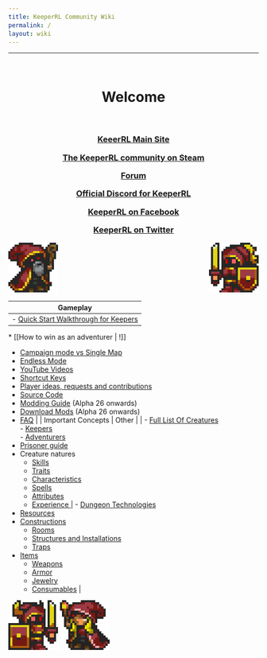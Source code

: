 ```yaml
---
title: KeeperRL Community Wiki
permalink: /
layout: wiki
---
```

<hr>
<br/>
<h1 align="center">Welcome</h1>
<br/>
<h3 align="center">
<p><a href="http://keeperrl.com/">KeeerRL Main Site</a></p>
<p><a href="http://steamcommunity.com/app/329970">The KeeperRL community on Steam</a></p>
<p><a href="http://keeperrl.com/Forum">Forum</a></p>
<p><a href="https://discord.gg/XZfCCs5">Official Discord for KeeperRL</a></p>
<p><a href="https://www.facebook.com/keeperrl">KeeperRL on Facebook</a></p>
<p><a href="https://twitter.com/keeperRL">KeeperRL on Twitter</a></p></th>
</h3>
<img src="_images\Keeper_east.png" title="fig:\Keeper_east.png" alt="_images\Keeper_east.png" width="100" />
<img src="_images\Keeper_knight_female_west.png" title="fig:\Keeper_knight_female_west.png" align="right" alt="_images\Keeper_knight_female_west.png" width="100" />
<br/>

| Gameplay                                                                      
-----------------------------------------------------------------------------------------------------|
| -   [Quick Start Walkthrough for Keepers](/keeperrl_wiki/Quick_Start_Walkthrough "wikilink") 
                                                                                
 \* \[\[How to win as an adventurer                                             | !\]\]                                                                                               
                                                                                                       
  -   [Campaign mode vs Single Map](/keeperrl_wiki/Campaign_mode "wikilink")                                          
  -   [Endless Mode](/keeperrl_wiki/Endless_Mode "wikilink")                                                          
  -   [YouTube Videos](/keeperrl_wiki/YouTube_Videos "wikilink")                                                      
  -   [Shortcut Keys](/keeperrl_wiki/Shortcut_Keys "wikilink")                                                        
  -   [Player ideas, requests and contributions](/keeperrl_wiki/Player_ideas,_requests_and_contributions "wikilink")  
  -   [Source Code](http://github.com/miki151/keeperrl)                                                
  -   [Modding Guide](/keeperrl_wiki/Modding_guide "wikilink") (Alpha 26 onwards)                                     
  -   [Download Mods](/keeperrl_wiki/Download_Mods "wikilink") (Alpha 26 onwards)                                     
  -   [FAQ](/keeperrl_wiki/FAQ "wikilink")                                                                            |
| Important Concepts                                                            | Other                                                                                               |
| -   [ Full List Of Creatures](/keeperrl_wiki/Category%3A_Creatures "wikilink")               
     -   [ Keepers](/keeperrl_wiki/Keeper "wikilink")                                          
     -   [ Adventurers](/keeperrl_wiki/Adventurer "wikilink")                                  
 -   [Prisoner guide](/keeperrl_wiki/Prisoner_guide "wikilink")                                
 -   Creature natures                                                           
     -   [ Skills](:Skills "wikilink")                                          
     -   [ Traits](:Traits "wikilink")                                          
     -   [ Characteristics](:Characteristics "wikilink")                        
     -   [ Spells](:Spells "wikilink")                                          
     -   [ Attributes ](:Attributes "wikilink")                                 
     -   [ Experience ](:Experience "wikilink")                                 | -   [ Dungeon Technologies](:Technologies "wikilink")                                               
  -   [ Resources](:Resources "wikilink")                                                              
  -   [Constructions](/keeperrl_wiki/Constructions "wikilink")                                                        
      -   [ Rooms](/keeperrl_wiki/Category%3A_Rooms "wikilink")                                                       
      -   [Structures and Installations](/keeperrl_wiki/Structures_and_Installations "wikilink")                      
      -   [ Traps ](:Traps "wikilink")                                                                 
  -   [ Items](/keeperrl_wiki/Category%3A_Items "wikilink")                                                           
      -   [Weapons](/keeperrl_wiki/Weapons "wikilink")                                                                
      -   [Armor](/keeperrl_wiki/Armor "wikilink")                                                                    
      -   [Jewelry](/keeperrl_wiki/Jewelry "wikilink")                                                                
      -   [Consumables](/keeperrl_wiki/Consumables "wikilink")                                                        |

<img src="Keeper_knight_east.png" title="fig:Keeper_knight_east.png" alt="Keeper_knight_east.png" width="100" />
<img src="Keeper_female_west.png" title="fig:Keeper_female_west.png" alt="Keeper_female_west.png" width="100" />
